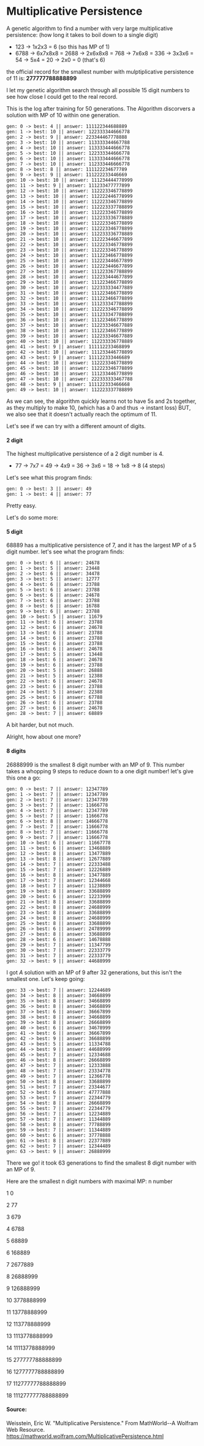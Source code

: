 # Multiplicative Persistence
 A genetic algorithm to find a number with very large multiplicative persistence: (how long it takes to boil down to a single digit)
 * 123 -> 1x2x3 = 6 (so this has MP of 1)
 *  6788 -> 6x7x8x8 = 2688 -> 2x6x8x8 = 768 -> 7x6x8 = 336 -> 3x3x6 = 54 -> 5x4 = 20 -> 2x0 = 0 (that's 6) 

the official record for the smallest number with mulptiplicative persistence of 11 is:
**277777788888899**


I let my genetic algorithm search through all possible 15 digit numbers to see how close I could get to the real record.

This is the log after training for 50 generations. The Algorithm discorvers a solution with MP of 10 within one generation. 
~~~
gen: 0 -> best: 4 || answer: 111122344688889
gen: 1 -> best: 10 || answer: 122333344666778
gen: 2 -> best: 9 || answer: 223344467778888
gen: 3 -> best: 10 || answer: 113333344667788
gen: 4 -> best: 10 || answer: 113333444666778
gen: 5 -> best: 10 || answer: 122333344666778
gen: 6 -> best: 10 || answer: 113333444666778
gen: 7 -> best: 10 || answer: 112333446666778
gen: 8 -> best: 8 || answer: 111122234677789
gen: 9 -> best: 9 || answer: 111222233446669
gen: 10 -> best: 10 || answer: 111234444778999
gen: 11 -> best: 9 || answer: 111233477777899
gen: 12 -> best: 10 || answer: 112223346778899
gen: 13 -> best: 10 || answer: 112222446778999
gen: 14 -> best: 10 || answer: 112223346778899
gen: 15 -> best: 10 || answer: 112223337788899
gen: 16 -> best: 10 || answer: 112223346778899
gen: 17 -> best: 10 || answer: 112233336778889
gen: 18 -> best: 10 || answer: 112223346778899
gen: 19 -> best: 10 || answer: 112223346778899
gen: 20 -> best: 10 || answer: 112233336778889
gen: 21 -> best: 10 || answer: 112223446677899
gen: 22 -> best: 10 || answer: 112223346778899
gen: 23 -> best: 10 || answer: 112223346778899
gen: 24 -> best: 10 || answer: 111223466778899
gen: 25 -> best: 10 || answer: 112223446677899
gen: 26 -> best: 10 || answer: 112223446677899
gen: 27 -> best: 10 || answer: 111223367788899
gen: 28 -> best: 10 || answer: 112233444677899
gen: 29 -> best: 10 || answer: 111223466778899
gen: 30 -> best: 10 || answer: 122333334477889
gen: 31 -> best: 10 || answer: 111223466778899
gen: 32 -> best: 10 || answer: 111223466778899
gen: 33 -> best: 10 || answer: 111233347788899
gen: 34 -> best: 10 || answer: 112223346778899
gen: 35 -> best: 10 || answer: 111233347788899
gen: 36 -> best: 10 || answer: 111223466778899
gen: 37 -> best: 10 || answer: 112233346677889
gen: 38 -> best: 10 || answer: 111223466778899
gen: 39 -> best: 10 || answer: 112233346677889
gen: 40 -> best: 10 || answer: 112233336778889
gen: 41 -> best: 9 || answer: 111112233468899
gen: 42 -> best: 10 || answer: 111233446778899
gen: 43 -> best: 9 || answer: 111122333446689
gen: 44 -> best: 10 || answer: 112223346778899
gen: 45 -> best: 10 || answer: 112223346778899
gen: 46 -> best: 10 || answer: 111233446778899
gen: 47 -> best: 10 || answer: 222333333467788
gen: 48 -> best: 9 || answer: 111122333466668
gen: 49 -> best: 10 || answer: 112223337788899
~~~

As we can see, the algorithm quickly learns not to have 5s and 2s together, as they multiply to make 10, (which has a 0 and thus -> instant loss)
BUT, we also see that it doesn't actually reach the optimum of 11.

Let's see if we can try with a different amount of digits.

#### 2 digit
The highest multiplicative persistence of a 2 digit number is 4. 
* 77 -> 7x7 = 49 -> 4x9 = 36 -> 3x6 = 18 -> 1x8 -> 8     (4 steps)

Let's see what this program finds:
~~~
gen: 0 -> best: 3 || answer: 49
gen: 1 -> best: 4 || answer: 77
~~~

Pretty easy.

Let's do some more:
#### 5 digit
68889 has a multiplicative persistence of 7, and it has the largest MP of a 5 digit number. let's see what the program finds:
~~~
gen: 0 -> best: 6 || answer: 24678
gen: 1 -> best: 5 || answer: 23448
gen: 2 -> best: 6 || answer: 34478
gen: 3 -> best: 5 || answer: 12777
gen: 4 -> best: 6 || answer: 23788
gen: 5 -> best: 6 || answer: 23788
gen: 6 -> best: 6 || answer: 24678
gen: 7 -> best: 6 || answer: 23788
gen: 8 -> best: 6 || answer: 16788
gen: 9 -> best: 6 || answer: 23788
gen: 10 -> best: 5 || answer: 11679
gen: 11 -> best: 6 || answer: 23788
gen: 12 -> best: 6 || answer: 24678
gen: 13 -> best: 6 || answer: 23788
gen: 14 -> best: 6 || answer: 23788
gen: 15 -> best: 6 || answer: 23788
gen: 16 -> best: 6 || answer: 24678
gen: 17 -> best: 5 || answer: 13448
gen: 18 -> best: 6 || answer: 24678
gen: 19 -> best: 6 || answer: 23788
gen: 20 -> best: 5 || answer: 26888
gen: 21 -> best: 5 || answer: 12388
gen: 22 -> best: 6 || answer: 24678
gen: 23 -> best: 6 || answer: 23788
gen: 24 -> best: 5 || answer: 22388
gen: 25 -> best: 6 || answer: 67788
gen: 26 -> best: 6 || answer: 23788
gen: 27 -> best: 6 || answer: 24678
gen: 28 -> best: 7 || answer: 68889
~~~

A bit harder, but not much.

Alright, how about one more?

#### 8 digits

26888999 is the smallest 8 digit number with an MP of 9. This number takes a whopping 9 steps to reduce down to a one digit number!
let's give this one a go:

~~~
gen: 0 -> best: 7 || answer: 12347789
gen: 1 -> best: 7 || answer: 12347789
gen: 2 -> best: 7 || answer: 12347789
gen: 3 -> best: 7 || answer: 11666778
gen: 4 -> best: 7 || answer: 12347789
gen: 5 -> best: 7 || answer: 11666778
gen: 6 -> best: 8 || answer: 14666778
gen: 7 -> best: 7 || answer: 11666778
gen: 8 -> best: 7 || answer: 11666778
gen: 9 -> best: 7 || answer: 11666778
gen: 10 -> best: 6 || answer: 11667778
gen: 11 -> best: 6 || answer: 13468889
gen: 12 -> best: 8 || answer: 13477889
gen: 13 -> best: 8 || answer: 12677889
gen: 14 -> best: 7 || answer: 22333488
gen: 15 -> best: 7 || answer: 12226889
gen: 16 -> best: 8 || answer: 13477889
gen: 17 -> best: 7 || answer: 12344668
gen: 18 -> best: 7 || answer: 11238889
gen: 19 -> best: 8 || answer: 33688899
gen: 20 -> best: 6 || answer: 12233999
gen: 21 -> best: 8 || answer: 33688899
gen: 22 -> best: 8 || answer: 24688999
gen: 23 -> best: 8 || answer: 33688899
gen: 24 -> best: 8 || answer: 24688999
gen: 25 -> best: 8 || answer: 33688899
gen: 26 -> best: 6 || answer: 24789999
gen: 27 -> best: 8 || answer: 33688899
gen: 28 -> best: 6 || answer: 14678888
gen: 29 -> best: 7 || answer: 11347799
gen: 30 -> best: 7 || answer: 22333779
gen: 31 -> best: 7 || answer: 22333779
gen: 32 -> best: 9 || answer: 44688999
~~~

I got *A* solution with an MP of 9 after 32 generations, but this isn't the smallest one. Let's keep going:

~~~
gen: 33 -> best: 7 || answer: 12244689
gen: 34 -> best: 8 || answer: 34668899
gen: 35 -> best: 8 || answer: 34668899
gen: 36 -> best: 8 || answer: 34668899
gen: 37 -> best: 6 || answer: 36667899
gen: 38 -> best: 8 || answer: 34668899
gen: 39 -> best: 8 || answer: 26668899
gen: 40 -> best: 6 || answer: 34678999
gen: 41 -> best: 6 || answer: 36667899
gen: 42 -> best: 9 || answer: 36688899
gen: 43 -> best: 5 || answer: 11334788
gen: 44 -> best: 9 || answer: 44688999
gen: 45 -> best: 7 || answer: 12334688
gen: 46 -> best: 8 || answer: 26668899
gen: 47 -> best: 7 || answer: 12333888
gen: 48 -> best: 7 || answer: 23334778
gen: 49 -> best: 7 || answer: 12366778
gen: 50 -> best: 8 || answer: 33688899
gen: 51 -> best: 7 || answer: 23344677
gen: 52 -> best: 6 || answer: 47777888
gen: 53 -> best: 7 || answer: 22344779
gen: 54 -> best: 8 || answer: 26668899
gen: 55 -> best: 7 || answer: 22344779
gen: 56 -> best: 7 || answer: 12234889
gen: 57 -> best: 7 || answer: 11344889
gen: 58 -> best: 8 || answer: 77788899
gen: 59 -> best: 7 || answer: 11344889
gen: 60 -> best: 6 || answer: 37778888
gen: 61 -> best: 8 || answer: 22377889
gen: 62 -> best: 7 || answer: 12344489
gen: 63 -> best: 9 || answer: 26888999
~~~

There we go! it took 63 generations to find the smallest 8 digit number with an MP of 9.



Here are the smallest n digit numbers with maximal MP:
n number

1 0

2 77

3 679

4 6788

5 68889

6 168889

7 2677889

8 26888999

9 126888999

10 3778888999

11 13778888999

12 113778888999

13 1113778888999

14 11113778888999

15 277777788888899

16 1277777788888899

17 11277777788888899

18 111277777788888899


#### Source:
Weisstein, Eric W. "Multiplicative Persistence." From MathWorld--A Wolfram Web Resource. https://mathworld.wolfram.com/MultiplicativePersistence.html